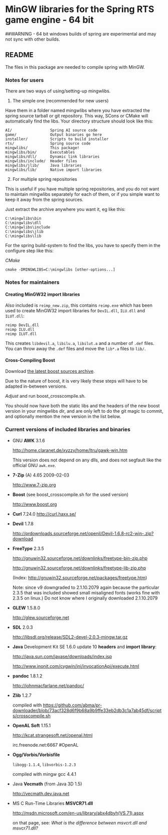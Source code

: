 # MinGW libraries for the Spring RTS game engine - 64 bit

##WARNING - 64 bit windows builds of spring are experimental and may not sync with other builds.

## README

The files in this package are needed to compile spring with MinGW.


### Notes for users

There are two ways of using/setting-up mingwlibs.

1. The simple one (recommended for new users)

Have them in a folder named mingwlibs where you have extracted
the spring source tarball or git repository. This way,
SCons or CMake will automatically find the libs.
Your directory structure should look like this:

	AI/                 Spring AI source code
	game/               Output binaries go here
	installer/          Scripts to build installer
	rts/                Spring source code
	mingwlibs/          This package!
	mingwlibs/bin/      Executables
	mingwlibs/dll/      Dynamic link libraries
	mingwlibs/include/  Header files
	mingwlibs/jlib/     Java libraries
	mingwlibs/lib/      Native import libraries


2. For multiple spring repositories

This is useful  if you have multiple spring repositories,
and you do not want to maintain mingwlibs separately for each of them,
or if you simple want to keep it away from the spring sources.

Just extract the archive anywhere you want it, eg like this:

	C:\mingwlibs\bin
	C:\mingwlibs\dll
	C:\mingwlibs\include
	C:\mingwlibs\jlib
	C:\mingwlibs\lib

For the spring build-system to find the libs, you have to specify them
in the configure step like this:

_CMake_

	cmake -DMINGWLIBS=C:\mingwlibs [other-options...]


### Notes for maintainers

#### Creating MinGW32 import libraries

Also included is `reimp_new.zip`, this contains `reimp.exe` which has been
used to create MinGW32 import libraries for `DevIL.dll`, `ILU.dll` and `ILUT.dll`:

	reimp DevIL.dll
	reimp ILU.dll
	reimp ILUT.dll

This creates `libdevil.a`, `libilu.a`, `libilut.a` and a number of `.def` files.
You can throw away the `.def` files and move the `lib*.a` files to `lib/`.

#### Cross-Compiling Boost

Download [the latest boost sources archive](http://www.boost.org/users/download/).

Due to the nature of boost, it is very likely these steps will have to be adapted
in-between versions.

_Adjust_ and run boost_crosscompile.sh.

You should now have both the static libs and the headers of the new boost
version in your mingwlibs dir, and are only left to do the git magic to commit,
and optionally mention the new version in the list below.

### Current versions of included libraries and binaries

* GNU __AWK__ 3.1.6

	<http://home.claranet.de/xyzzy/home/ltru/gawk-win.htm>

	This version does not depend on any dlls, and does not segfault
	like the official GNU `awk.exe`.

* __7-Zip__ (A) 4.65 2009-02-03

	<http://www.7-zip.org>

* __Boost__ (see boost_crosscompile.sh for the used version)

	<http://www.boost.org>

* __Curl__ 7.24.0
	<http://curl.haxx.se/>

* __Devil__ 1.7.8

	<http://prdownloads.sourceforge.net/openil/Devil-1.6.8-rc2-win-.zip?download>

* __FreeType__ 2.3.5

	<http://gnuwin32.sourceforge.net/downlinks/freetype-bin-zip.php>

	<http://gnuwin32.sourceforge.net/downlinks/freetype-lib-zip.php>

	(Index: <http://gnuwin32.sourceforge.net/packages/freetype.htm>)

	Note: since v9 downgraded to 2.1.10.2079 again because the particular 2.3.5 that
	was included showed small misaligned fonts (works fine with 2.3.5 on linux.)
	Do not know where I originally downloaded 2.1.10.2079

* __GLEW__ 1.5.8.0

	<http://glew.sourceforge.net>

* __SDL__ 2.0.3

	<http://libsdl.org/release/SDL2-devel-2.0.3-mingw.tar.gz>

* __Java__ Development Kit SE 1.6.0 update 10 __headers__ and __import library__:

	<http://java.sun.com/javase/downloads/index.jsp>

	<http://www.inonit.com/cygwin/jni/invocationApi/execute.html>

* __pandoc__ 1.8.1.2

	<http://johnmacfarlane.net/pandoc/>

* __Zlib__ 1.2.7

	compiled with https://github.com/abma/pr-downloader/blob/73acf328d6f9b68a9b9ffe33eb2db3c1a7ab45df/scripts/crosscompile.sh

* __OpenAL Soft__ 1.15.1

	<http://kcat.strangesoft.net/openal.html>

	irc.freenode.net:6667 #OpenAL

* __Ogg/Vorbis/Vorbisfile__

	`libogg-1.1.4`, `libvorbis-1.2.3`

	compiled with mingw gcc 4.4.1

* Java __Vecmath__ (from Java 3D 1.5)

	<http://vecmath.dev.java.net>

* MS C Run-Time Libraries __MSVCR71.dll__

	<http://msdn.microsoft.com/en-us/library/abx4dbyh(VS.71).aspx>

	on that page, see:
		_What is the difference between msvcrt.dll and msvcr71.dll?_

